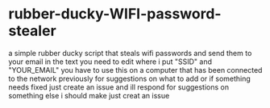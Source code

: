 # rubber-ducky-WIFI-password-stealer
a simple rubber ducky script that steals wifi passwords and send them to your email
in the text you need to edit where i put "SSID" and "YOUR_EMAIL"
you have to use this on a computer that has been connected to the network previously
for suggestions on what to add or if something needs fixed just create an issue and ill respond
for suggestions on something else i should make just creat an issue
